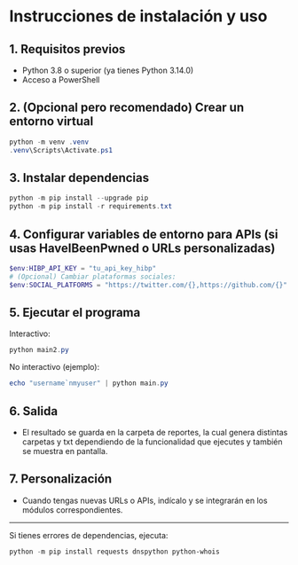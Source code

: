 # Instrucciones de instalación y uso

## 1. Requisitos previos
- Python 3.8 o superior (ya tienes Python 3.14.0)
- Acceso a PowerShell

## 2. (Opcional pero recomendado) Crear un entorno virtual
```powershell
python -m venv .venv
.venv\Scripts\Activate.ps1
```

## 3. Instalar dependencias
```powershell
python -m pip install --upgrade pip
python -m pip install -r requirements.txt
```

## 4. Configurar variables de entorno para APIs (si usas HaveIBeenPwned o URLs personalizadas)
```powershell
$env:HIBP_API_KEY = "tu_api_key_hibp"
# (Opcional) Cambiar plataformas sociales:
$env:SOCIAL_PLATFORMS = "https://twitter.com/{},https://github.com/{}"
```

## 5. Ejecutar el programa
Interactivo:
```powershell
python main2.py
```
No interactivo (ejemplo):
```powershell
echo "username`nmyuser" | python main.py
```

## 6. Salida
- El resultado se guarda en la carpeta de reportes, la cual genera distintas carpetas y txt dependiendo de la funcionalidad que ejecutes y también se muestra en pantalla.

## 7. Personalización
- Cuando tengas nuevas URLs o APIs, indícalo y se integrarán en los módulos correspondientes.

---

Si tienes errores de dependencias, ejecuta:
```powershell
python -m pip install requests dnspython python-whois
```

